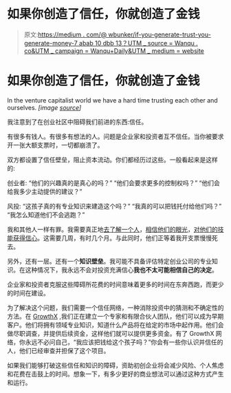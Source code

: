 # 如果你创造了信任，你就创造了金钱

> 原文:[https://medium . com/@ wbunker/if-you-generate-trust-you-generate-money-7 abab 10 dbb 13？UTM _ source = Wanqu . co&UTM _ campaign = Wanqu+Daily&UTM _ medium = website](https://medium.com/@wbunker/if-you-generate-trust-you-generate-money-7abab10dbb13?utm_source=wanqu.co&utm_campaign=Wanqu+Daily&utm_medium=website)

# 如果你创造了信任，你就创造了金钱



In the venture capitalist world we have a hard time trusting each other and ourselves. *[image* [*source*](http://codygear.com/catch-a-cheater-in-costa-rica/business-man-seen-from-behind-his-hands-back-her-fingers-crossed/)*]*



我注意到了在创业社区中阻碍我们前进的东西:信任。

有很多有钱人。有很多有想法的人。问题是企业家和投资者互不信任。当你被要求开一张大额支票时，一切都崩溃了。

双方都设置了信任壁垒，阻止资本流动。你们都经历过这些。一般看起来是这样的:

创业者:
“他们的兴趣真的是真心的吗？”
“他们会要求更多的控制权吗？”
“他们会给我多少主动提供的建议？”

风投:
“这孩子真的有专业知识来建造这个吗？”
“我真的可以把钱托付给他们吗？”
“我怎么知道他们不会逃跑？”

我和其他人一样有罪。我需要真正地[去了解一个人](https://medium.com/@wbunker/my-investment-process-is-that-i-have-no-set-process-729cb31f5004#.8p9mqi56q)，[相信他们的眼光](https://medium.com/@wbunker/how-to-create-vision-that-sells-an-exercise-guide-e6151333378d#.ljz84r8l4)，[对他们的技能获得信心](https://medium.com/@wbunker/we-re-not-just-investing-in-your-business-we-re-investing-in-you-e24e83eaf97#.tliklifgb)。这需要几周，有时几个月。与此同时，他们正等着我开支票慢慢死去。

另外，还有一层。还有一个**知识壁垒**。我可能不具备评估特定创业公司的专业知识。在这种情况下，我永远不会对投资充满信心**我也不太可能相信自己的决定**。

企业家和投资者克服这些障碍所花费的时间意味着更多的时间在东奔西跑，而更少的时间在建设。

为了解决这个问题，我们需要一个信任网络，一种消除投资中的猜测和不确定性的方法。在 [GrowthX](http://growthx.com/) ,我们正在建立一个专家和有限合伙人团队，他们可以成为早期客户。他们将拥有领域专业知识，知道什么产品将在给定的市场中起作用。他们会做尽职调查，并提供后续资金，这样他们就可以提供更多资金。有了 GrowthX 网络，你永远不必问自己，“我应该把钱给这个孩子吗？”你会有一些你认识并信任的人，他们已经审查并担保了这个项目。

如果我们能够打破这些信任和知识的障碍，资助初创企业将会减少风险、个人焦虑和花费在击鼓上的时间。想象一下，有多少更好的商业想法可以通过这种方式产生和运行。